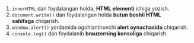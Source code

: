 1. `innerHTML` dan foydalangan holda, **HTML elementi** ichiga yozish.
2. `document.write()` dan foydalangan holda **butun boshli HTML sahifaga** chiqarish.
3. `window.alert()` yordamida ogohlantiruvchi **alert oynachasida** chiqarish.
4. `console.log()` dan foydalanib **brauzerning konsoliga** chiqarish.


```
```